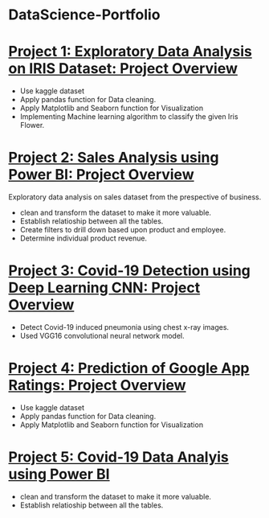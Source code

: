 # DataScience-Portfolio

# [Project 1: Exploratory Data Analysis on IRIS Dataset: Project Overview](https://github.com/ArsalanAhsan/Data-Analysis-Projects/tree/master/Exploratory-Data-Analysis%20on%20IRIS%20dataset)
* Use kaggle dataset
* Apply pandas function for Data cleaning.
* Apply Matplotlib and Seaborn function for Visualization
* Implementing Machine learning algorithm to classify the given Iris Flower.

# [Project 2: Sales Analysis using Power BI: Project Overview](https://github.com/ArsalanAhsan/Data-Analysis-Projects/tree/master/Sales%20Analysis%20using%20Power%20BI)
Exploratory data analysis on sales dataset from the prespective of business.
* clean and transform the dataset to make it more valuable.
* Establish relatioship between all the tables.
* Create filters to drill down based upon product and employee.
* Determine individual product revenue.

# [Project 3: Covid-19 Detection using Deep Learning CNN: Project Overview](https://github.com/ArsalanAhsan/Data-Analysis-Projects/tree/master/COVID-19%20Detection)
 * Detect Covid-19 induced pneumonia using chest x-ray images.
 * Used VGG16 convolutional neural network model.
 
# [Project 4: Prediction of Google App Ratings: Project Overview](https://github.com/ArsalanAhsan/Data-Analysis-Projects/tree/master/Prediction%20of%20Google%20App%20Rating)
* Use kaggle dataset
* Apply pandas function for Data cleaning.
* Apply Matplotlib and Seaborn function for Visualization

# [Project 5: Covid-19 Data Analyis using Power BI](https://github.com/ArsalanAhsan/Data-Analysis-Projects/tree/master/Covid-19%20Data%20Analysis)
* clean and transform the dataset to make it more valuable.
* Establish relatioship between all the tables.

